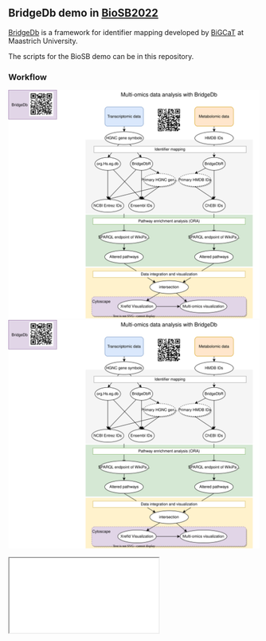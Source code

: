 ## BridgeDb demo in [BioSB2022](https://www.aanmelder.nl/biosb2022)

[BridgeDb](https://bridgedb.github.io/) is a framework for identifier mapping developed by [BiGCaT](https://www.maastrichtuniversity.nl/research/bioinformatics) at Maastrich University.

The scripts for the BioSB demo can be in this repository.

### Workflow
![Alt text](./MultiOmics_BioSB.drawio.svg?sanitize=true)
<img src="MultiOmics_BioSB.drawio.svg"/>

<iframe src="../MultiOmics_BioSB.drawio.svg"></iframe>

